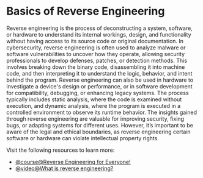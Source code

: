 # Basics of Reverse Engineering

Reverse engineering is the process of deconstructing a system, software, or hardware to understand its internal workings, design, and functionality without having access to its source code or original documentation. In cybersecurity, reverse engineering is often used to analyze malware or software vulnerabilities to uncover how they operate, allowing security professionals to develop defenses, patches, or detection methods. This involves breaking down the binary code, disassembling it into machine code, and then interpreting it to understand the logic, behavior, and intent behind the program. Reverse engineering can also be used in hardware to investigate a device's design or performance, or in software development for compatibility, debugging, or enhancing legacy systems. The process typically includes static analysis, where the code is examined without execution, and dynamic analysis, where the program is executed in a controlled environment to observe its runtime behavior. The insights gained through reverse engineering are valuable for improving security, fixing bugs, or adapting systems for different uses. However, it’s important to be aware of the legal and ethical boundaries, as reverse engineering certain software or hardware can violate intellectual property rights.

Visit the following resources to learn more:

- [@course@Reverse Engineering for Everyone!](https://0xinfection.github.io/reversing/)
- [@video@What is reverse engineering?](https://www.youtube.com/watch?v=gh2RXE9BIN8)